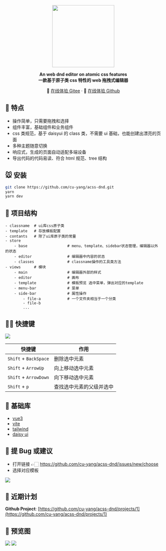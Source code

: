 <div align="center">

<img style="width: 200px" src='https://cdn.cuyang.me/acss-dnd/logo.png?acss-dnd'>

**An web dnd editor on atomic css features**  
**一款基于原子类 css 特性的 web 拖拽式编辑器**

<p align='center'>
  🤖
  <a href='https://meetqy.gitee.io/acss-dnd'>在线体验 Gitee</a> · <span>🎡</span> <a href='https://cuyang.me/acss-dnd'>在线体验 Github</a>
</p>

</div>

## 🐶 特点

- 操作简单，只需要拖拽和选择
- 组件丰富，基础组件和业务组件
- css 类规范，基于 daisyui 的 class 类，不需要 ui 基础，也能创建出漂亮的页面
- 多种主题随意切换
- 响应式，生成的页面自动适配多端设备
- 导出代码的代码易读、符合 html 规范、tree 结构

## 🐭 安装

```sh
git clone https://github.com/cu-yang/acss-dnd.git
yarn
yarn dev
```

## 🐹 项目结构

```
- classname  # ui库css原子类
- template   # 存放模板配置
- contants   # 除了ui库原子类的常量
- store
    - base                  # menu、template、sidebar状态管理，编辑器以外的状态
    - editor                # 编辑器中内容的状态
    - classes               # classname操作的工具类方法
- views      # 模块
    - main                  # 编辑器外部的样式
    - editor                # 画布
    - template              # 模板预览 选中菜单，弹出对应的template
    - menu-bar              # 菜单
    - side-bar              # 属性操作
        - file-a            # 一个文件夹相当于一个分类
        - file-b
        ...
```

## 🐻‍❄️ 快捷键

![](https://cdn.cuyang.me/acss-dnd/keyboard.gif)

| 快捷键                | 作用                     |
| --------------------- | ------------------------ |
| `Shift` + `BackSpace` | 删除选中元素             |
| `Shift` + `ArrowUp`   | 向上移动选中元素         |
| `Shift` + `ArrowDown` | 向下移动选中元素         |
| `Shift` + `p`         | 查找选中元素的父级并选中 |

## 🐰 基础库

- [vue3](https://vuejs.org/)
- [vite](https://vitejs.dev/)
- [tailwind](https://tailwindcss.com/)
- [daisy ui](https://daisyui.com/)

## 🐼 提 Bug 或建议

- 打开链接 👉🏻 https://github.com/cu-yang/acss-dnd/issues/new/choose
- 选择对应模板

![](https://cdn.cuyang.me/acss-dnd/issues.png)

## 🦊 近期计划

**Github Project**: [https://github.com/cu-yang/acss-dnd/projects/1](https://github.com/cu-yang/acss-dnd/projects/1)

## 🐻 预览图

<img src='https://cdn.cuyang.me/acss-dnd/editor.png' />
<img src='https://cdn.cuyang.me/acss-dnd/side-bar.png'/>
